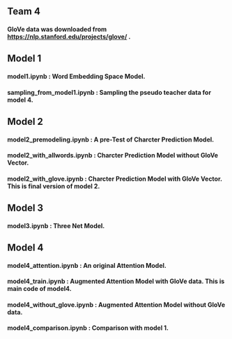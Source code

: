 
## Team 4

#### GloVe data was downloaded from https://nlp.stanford.edu/projects/glove/ .


## Model 1
#### model1.ipynb : Word Embedding Space Model.
#### sampling_from_model1.ipynb : Sampling the pseudo teacher data for model 4.


## Model 2
#### model2_premodeling.ipynb : A pre-Test of Charcter Prediction Model.
#### model2_with_allwords.ipynb : Charcter Prediction Model without GloVe Vector.
#### model2_with_glove.ipynb : Charcter Prediction Model with GloVe Vector. This is final version of model 2.

## Model 3
#### model3.ipynb : Three Net Model.

## Model 4
#### model4_attention.ipynb : An original Attention Model.
#### model4_train.ipynb : Augmented Attention Model with GloVe data. This is main code of model4.
#### model4_without_glove.ipynb : Augmented Attention Model without GloVe data.
#### model4_comparison.ipynb : Comparison with model 1.

